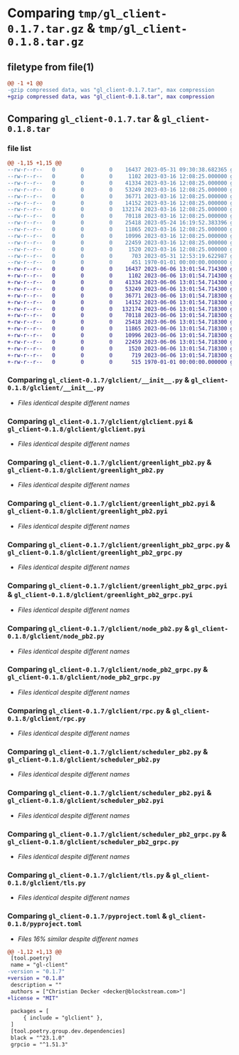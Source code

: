 # Comparing `tmp/gl_client-0.1.7.tar.gz` & `tmp/gl_client-0.1.8.tar.gz`

## filetype from file(1)

```diff
@@ -1 +1 @@
-gzip compressed data, was "gl_client-0.1.7.tar", max compression
+gzip compressed data, was "gl_client-0.1.8.tar", max compression
```

## Comparing `gl_client-0.1.7.tar` & `gl_client-0.1.8.tar`

### file list

```diff
@@ -1,15 +1,15 @@
--rw-r--r--   0        0        0    16437 2023-05-31 09:30:38.682365 gl_client-0.1.7/glclient/__init__.py
--rw-r--r--   0        0        0     1102 2023-03-16 12:08:25.000000 gl_client-0.1.7/glclient/glclient.pyi
--rw-r--r--   0        0        0    41334 2023-03-16 12:08:25.000000 gl_client-0.1.7/glclient/greenlight_pb2.py
--rw-r--r--   0        0        0    53249 2023-03-16 12:08:25.000000 gl_client-0.1.7/glclient/greenlight_pb2.pyi
--rw-r--r--   0        0        0    36771 2023-03-16 12:08:25.000000 gl_client-0.1.7/glclient/greenlight_pb2_grpc.py
--rw-r--r--   0        0        0    14152 2023-03-16 12:08:25.000000 gl_client-0.1.7/glclient/greenlight_pb2_grpc.pyi
--rw-r--r--   0        0        0   132174 2023-03-16 12:08:25.000000 gl_client-0.1.7/glclient/node_pb2.py
--rw-r--r--   0        0        0    70118 2023-03-16 12:08:25.000000 gl_client-0.1.7/glclient/node_pb2_grpc.py
--rw-r--r--   0        0        0    25418 2023-05-24 16:19:52.383396 gl_client-0.1.7/glclient/rpc.py
--rw-r--r--   0        0        0    11865 2023-03-16 12:08:25.000000 gl_client-0.1.7/glclient/scheduler_pb2.py
--rw-r--r--   0        0        0    10996 2023-03-16 12:08:25.000000 gl_client-0.1.7/glclient/scheduler_pb2.pyi
--rw-r--r--   0        0        0    22459 2023-03-16 12:08:25.000000 gl_client-0.1.7/glclient/scheduler_pb2_grpc.py
--rw-r--r--   0        0        0     1520 2023-03-16 12:08:25.000000 gl_client-0.1.7/glclient/tls.py
--rw-r--r--   0        0        0      703 2023-05-31 12:53:19.622987 gl_client-0.1.7/pyproject.toml
--rw-r--r--   0        0        0      451 1970-01-01 00:00:00.000000 gl_client-0.1.7/PKG-INFO
+-rw-r--r--   0        0        0    16437 2023-06-06 13:01:54.714300 gl_client-0.1.8/glclient/__init__.py
+-rw-r--r--   0        0        0     1102 2023-06-06 13:01:54.714300 gl_client-0.1.8/glclient/glclient.pyi
+-rw-r--r--   0        0        0    41334 2023-06-06 13:01:54.714300 gl_client-0.1.8/glclient/greenlight_pb2.py
+-rw-r--r--   0        0        0    53249 2023-06-06 13:01:54.714300 gl_client-0.1.8/glclient/greenlight_pb2.pyi
+-rw-r--r--   0        0        0    36771 2023-06-06 13:01:54.718300 gl_client-0.1.8/glclient/greenlight_pb2_grpc.py
+-rw-r--r--   0        0        0    14152 2023-06-06 13:01:54.718300 gl_client-0.1.8/glclient/greenlight_pb2_grpc.pyi
+-rw-r--r--   0        0        0   132174 2023-06-06 13:01:54.718300 gl_client-0.1.8/glclient/node_pb2.py
+-rw-r--r--   0        0        0    70118 2023-06-06 13:01:54.718300 gl_client-0.1.8/glclient/node_pb2_grpc.py
+-rw-r--r--   0        0        0    25418 2023-06-06 13:01:54.718300 gl_client-0.1.8/glclient/rpc.py
+-rw-r--r--   0        0        0    11865 2023-06-06 13:01:54.718300 gl_client-0.1.8/glclient/scheduler_pb2.py
+-rw-r--r--   0        0        0    10996 2023-06-06 13:01:54.718300 gl_client-0.1.8/glclient/scheduler_pb2.pyi
+-rw-r--r--   0        0        0    22459 2023-06-06 13:01:54.718300 gl_client-0.1.8/glclient/scheduler_pb2_grpc.py
+-rw-r--r--   0        0        0     1520 2023-06-06 13:01:54.718300 gl_client-0.1.8/glclient/tls.py
+-rw-r--r--   0        0        0      719 2023-06-06 13:01:54.718300 gl_client-0.1.8/pyproject.toml
+-rw-r--r--   0        0        0      515 1970-01-01 00:00:00.000000 gl_client-0.1.8/PKG-INFO
```

### Comparing `gl_client-0.1.7/glclient/__init__.py` & `gl_client-0.1.8/glclient/__init__.py`

 * *Files identical despite different names*

### Comparing `gl_client-0.1.7/glclient/glclient.pyi` & `gl_client-0.1.8/glclient/glclient.pyi`

 * *Files identical despite different names*

### Comparing `gl_client-0.1.7/glclient/greenlight_pb2.py` & `gl_client-0.1.8/glclient/greenlight_pb2.py`

 * *Files identical despite different names*

### Comparing `gl_client-0.1.7/glclient/greenlight_pb2.pyi` & `gl_client-0.1.8/glclient/greenlight_pb2.pyi`

 * *Files identical despite different names*

### Comparing `gl_client-0.1.7/glclient/greenlight_pb2_grpc.py` & `gl_client-0.1.8/glclient/greenlight_pb2_grpc.py`

 * *Files identical despite different names*

### Comparing `gl_client-0.1.7/glclient/greenlight_pb2_grpc.pyi` & `gl_client-0.1.8/glclient/greenlight_pb2_grpc.pyi`

 * *Files identical despite different names*

### Comparing `gl_client-0.1.7/glclient/node_pb2.py` & `gl_client-0.1.8/glclient/node_pb2.py`

 * *Files identical despite different names*

### Comparing `gl_client-0.1.7/glclient/node_pb2_grpc.py` & `gl_client-0.1.8/glclient/node_pb2_grpc.py`

 * *Files identical despite different names*

### Comparing `gl_client-0.1.7/glclient/rpc.py` & `gl_client-0.1.8/glclient/rpc.py`

 * *Files identical despite different names*

### Comparing `gl_client-0.1.7/glclient/scheduler_pb2.py` & `gl_client-0.1.8/glclient/scheduler_pb2.py`

 * *Files identical despite different names*

### Comparing `gl_client-0.1.7/glclient/scheduler_pb2.pyi` & `gl_client-0.1.8/glclient/scheduler_pb2.pyi`

 * *Files identical despite different names*

### Comparing `gl_client-0.1.7/glclient/scheduler_pb2_grpc.py` & `gl_client-0.1.8/glclient/scheduler_pb2_grpc.py`

 * *Files identical despite different names*

### Comparing `gl_client-0.1.7/glclient/tls.py` & `gl_client-0.1.8/glclient/tls.py`

 * *Files identical despite different names*

### Comparing `gl_client-0.1.7/pyproject.toml` & `gl_client-0.1.8/pyproject.toml`

 * *Files 16% similar despite different names*

```diff
@@ -1,12 +1,13 @@
 [tool.poetry]
 name = "gl-client"
-version = "0.1.7"
+version = "0.1.8"
 description = ""
 authors = ["Christian Decker <decker@blockstream.com>"]
+license = "MIT"
 
 packages = [
     { include = "glclient" },
 ]
 [tool.poetry.group.dev.dependencies]
 black = "^23.1.0"
 grpcio = "^1.51.3"
```

